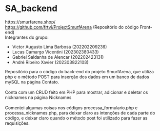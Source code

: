 # SA_backend
https://smurfarena.shop/<br>https://github.com/frtvi/ProjectSmurfArena (Repositório do código Front-end)<br>
Integrantes do grupo:
- Victor Augusto Lima Barbosa (202202209236)<br>
- Lucas Camargo Vicentini (202302380433)<br>
- Gabriel Saldanha de Alencar (202202423131)<br>
- André Ribeiro Xavier (202303822103)<br>

Repositório para o código do back-end do projeto SmurfArena, que utiliza php e o método POST para inserção dos dados em um banco de dados mySQL na página Contato.<br><br>Conta com um CRUD feito em PHP para mostrar, adicionar e deletar os nicknames na página Nicknames<br><br>
Comentei algumas coisas nos códigos processa_formulario.php e processa_nicknames.php, para deixar claro as intenções de cada parte do código, e deixar claro quando o método post foi utilizado para fazer as requisições.
